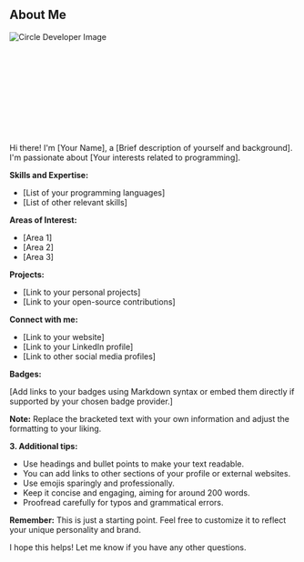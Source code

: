 

<style>
  .developer-image {
    width: 150px;
    height: 150px;
    border-radius: 50%;
    margin: 0 auto;
    display: block;
  }
</style>

## About Me

![Circle Developer Image](https://i.pinimg.com/originals/4e/35/d4/4e35d41a30d24c047e1f73b633d339d0.gif)
<div class="developer-image"></div>

Hi there! I'm [Your Name], a [Brief description of yourself and background]. I'm passionate about [Your interests related to programming].


**Skills and Expertise:**

* [List of your programming languages]
* [List of other relevant skills]

**Areas of Interest:**

* [Area 1]
* [Area 2]
* [Area 3]

**Projects:**

* [Link to your personal projects]
* [Link to your open-source contributions]

**Connect with me:**

* [Link to your website]
* [Link to your LinkedIn profile]
* [Link to other social media profiles]

**Badges:**

[Add links to your badges using Markdown syntax or embed them directly if supported by your chosen badge provider.]

**Note:** Replace the bracketed text with your own information and adjust the formatting to your liking.

**3. Additional tips:**

* Use headings and bullet points to make your text readable.
* You can add links to other sections of your profile or external websites.
* Use emojis sparingly and professionally.
* Keep it concise and engaging, aiming for around 200 words.
* Proofread carefully for typos and grammatical errors.

**Remember:** This is just a starting point. Feel free to customize it to reflect your unique personality and brand.

I hope this helps! Let me know if you have any other questions.
